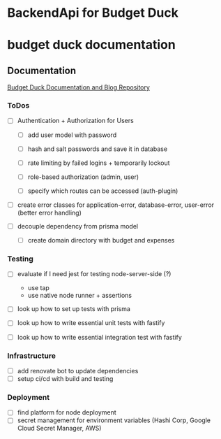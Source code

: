 # BackendApi for Budget Duck

# budget duck documentation

## Documentation
[Budget Duck Documentation and Blog Repository](https://github.com/moon-penguin/documentation)



### ToDos

- [ ] Authentication + Authorization for Users
  - [ ] add user model with password
  - [ ] hash and salt passwords and save it in database
  - [ ] rate limiting by failed logins + temporarily lockout
  - [ ] role-based authorization (admin, user)
  - [ ] specify which routes can be accessed (auth-plugin)


- [ ] create error classes for application-error, database-error, user-error (better error handling)

- [ ] decouple dependency from prisma model
  - [ ] create domain directory with budget and expenses

### Testing

- [ ] evaluate if I need jest for testing node-server-side (?)
  - use tap
  - use native node runner + assertions

- [ ] look up how to set up tests with prisma
- [ ] look up how to write essential unit tests with fastify
- [ ] look up how to write essential integration test with fastify

### Infrastructure

- [ ] add renovate bot to update dependencies
- [ ] setup ci/cd with build and testing

### Deployment

- [ ] find platform for node deployment
- [ ] secret management for environment variables (Hashi Corp, Google Cloud Secret Manager, AWS)

